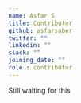 ```yaml
---
name: Asfar S
title: Contributor
github: asfarsaber
twitter: ""
linkedin: ""
slack: ""
joining_date: ""
role : contributor
---
```


Still waiting for this
